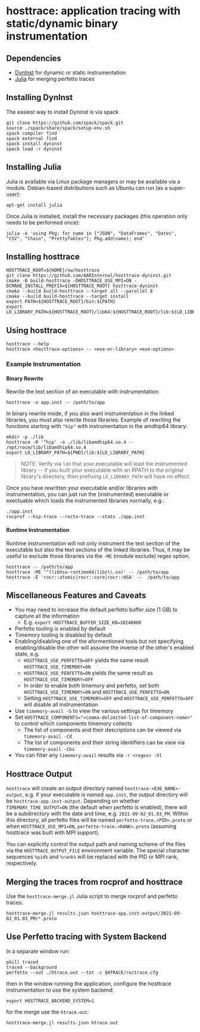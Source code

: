 # hosttrace: application tracing with static/dynamic binary instrumentation

## Dependencies

- [DynInst](https://github.com/dyninst/dyninst) for dynamic or static instrumentation
- [Julia](https://julialang.org/) for merging perfetto traces

## Installing DynInst

The easiest way to install Dyninst is via spack

```console
git clone https://github.com/spack/spack.git
source ./spack/share/spack/setup-env.sh
spack compiler find
spack external find
spack install dyninst
spack load -r dyninst
```

## Installing Julia

Julia is available via Linux package managers or may be available via a module. Debian-based distributions such as Ubuntu can run (as a super-user):

```console
apt-get install julia
```

Once Julia is installed, install the necessary packages (this operation only needs to be performed once):

```console
julia -e 'using Pkg; for name in ["JSON", "DataFrames", "Dates", "CSV", "Chain", "PrettyTables"]; Pkg.add(name); end'
```

## Installing hosttrace

```console
HOSTTRACE_ROOT=${HOME}/sw/hosttrace
git clone https://github.com/AARInternal/hosttrace-dyninst.git
cmake -B build-hosttrace -DHOSTTRACE_USE_MPI=ON -DCMAKE_INSTALL_PREFIX=${HOSTTRACE_ROOT} hosttrace-dyninst
cmake --build build-hosttrace --target all --parallel 8
cmake --build build-hosttrace --target install
export PATH=${HOSTTRACE_ROOT}/bin:${PATH}
export LD_LIBRARY_PATH=${HOSTTRACE_ROOT}/lib64:${HOSTTRACE_ROOT}/lib:${LD_LIBRARY_PATH}
```

## Using hosttrace

```console
hosttrace --help
hosttrace <hosttrace-options> -- <exe-or-library> <exe-options>
```

### Example Instrumentation

#### Binary Rewrite

Rewrite the text section of an executable with instrumentation:

```console
hosttrace -o app.inst -- /path/to/app
```

In binary rewrite mode, if you also want instrumentation in the linked libraries, you must also rewrite those libraries.
Example of rewriting the functions starting with `"hip"` with instrumentation in the amdhip64 library:

```console
mkdir -p ./lib
hosttrace -R '^hip' -o ./lib/libamdhip64.so.4 -- /opt/rocm/lib/libamdhip64.so.4
export LD_LIBRARY_PATH=${PWD}/lib:${LD_LIBRARY_PATH}
```

> NOTE: Verify via `ldd` that your executable will load the instrumented library -- if you built your executable with
> an RPATH to the original library's directory, then prefixing `LD_LIBRARY_PATH` will have no effect.

Once you have rewritten your executable and/or libraries with instrumentation, you can just run the (instrumented) executable
or exectuable which loads the instrumented libraries normally, e.g.:

```console
./app.inst
rocprof --hip-trace --roctx-trace --stats ./app.inst
```

#### Runtime Instrumentation

Runtime instrumentation will not only instrument the text section of the executable but also the text sections of the
linked libraries. Thus, it may be useful to exclude those libraries via the `-ME` (module exclude) regex option.

```console
hosttrace -- /path/to/app
hosttrace -ME '^(libhsa-runtime64|libz\\.so)' -- /path/to/app
hosttrace -E 'rocr::atomic|rocr::core|rocr::HSA' --  /path/to/app
```

## Miscellaneous Features and Caveats

- You may need to increase the default perfetto buffer size (1 GB) to capture all the information
  - E.g. `export HOSTTRACE_BUFFER_SIZE_KB=10240000`
- Perfetto tooling is enabled by default
- Timemory tooling is disabled by default
- Enabling/disabling one of the aformentioned tools but not specifying enabling/disable the other will assume the inverse of the other's enabled state, e.g.
  - `HOSTTRACE_USE_PERFETTO=OFF` yields the same result `HOSTTRACE_USE_TIMEMORY=ON`
  - `HOSTTRACE_USE_PERFETTO=ON` yields the same result as `HOSTTRACE_USE_TIMEMORY=OFF`
  - In order to enable _both_ timemory and perfetto, set both `HOSTTRACE_USE_TIMEMORY=ON` and `HOSTTRACE_USE_PERFETTO=ON`
  - Setting `HOSTTRACE_USE_TIMEMORY=OFF` and `HOSTTRACE_USE_PERFETTO=OFF` will disable all instrumentation
- Use `timemory-avail -S` to view the various settings for timemory
- Set `HOSTTRACE_COMPONENTS="<comma-delimited-list-of-component-name>"` to control which components timemory collects
  - The list of components and their descriptions can be viewed via `timemory-avail -Cd`
  - The list of components and their string identifiers can be view via `timemory-avail -Cbs`
- You can filter any `timemory-avail` results via `-r <regex> -hl`

## Hosttrace Output

`hosttrace` will create an output directory named `hosttrace-<EXE_NAME>-output`, e.g. if your executable
is named `app.inst`, the output directory will be `hosttrace-app.inst-output`. Depending on whether
`TIMEMORY_TIME_OUTPUT=ON` (the default when perfetto is enabled), there will be a subdirectory with the date and time,
e.g. `2021-09-02_01.03_PM`. Within this directory, all perfetto files will be named `perfetto-trace.<PID>.proto` or
when `HOSTTRACE_USE_MPI=ON`, `perfetto-trace.<RANK>.proto` (assuming hosttrace was built with MPI support).

You can explicitly control the output path and naming scheme of the files via the `HOSTTRACE_OUTPUT_FILE` environment
variable. The special character sequences `%pid%` and `%rank%` will be replaced with the PID or MPI rank, respectively.

## Merging the traces from rocprof and hosttrace

Use the `hosttrace-merge.jl` Julia script to merge rocprof and perfetto traces.

```console
hosttrace-merge.jl results.json hosttrace-app.inst-output/2021-09-02_01.03_PM/*.proto
```

## Use Perfetto tracing with System Backend

In a separate window run:

```console
pkill traced
traced --background
perfetto --out ./htrace.out --txt -c $HTRACE/roctrace.cfg
```

then in the window running the application, configure the hosttrace instrumentation to use the system backend:

```console
export HOSTTRACE_BACKEND_SYSTEM=1
```

for the merge use the `htrace.out`:

```console
hosttrace-merge.jl results.json htrace.out
```
